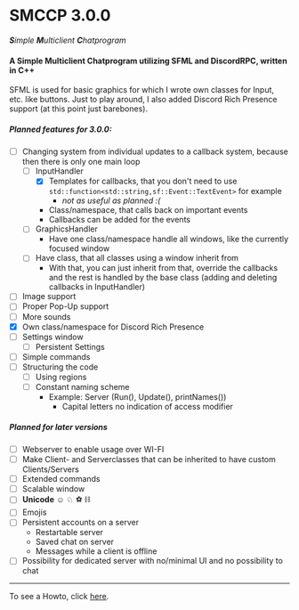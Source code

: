 # **SMCCP** 3.0.0

***S**imple **M**ulticlient **C**hatprogram*



#### A Simple Multiclient Chatprogram utilizing SFML and DiscordRPC, written in C++

SFML is used for basic graphics for which I wrote own classes for Input, etc. like buttons. Just to play around, I also added Discord Rich Presence support (at this point just barebones).



##### Planned features for 3.0.0:

- [ ] Changing system from individual updates to a callback system, because then there is only one main loop
  - [ ] InputHandler
    - [x] Templates for callbacks, that you don't need to use ```std::function<std::string,sf::Event::TextEvent>``` for example
    	- *not as useful as planned :(*
    - Class/namespace, that calls back on important events
    - Callbacks can be added for the events
  - [ ] GraphicsHandler
    - Have one class/namespace handle all windows, like the currently focused window 
  - [ ] Have class, that all classes using a window inherit from
    -  With that, you can just inherit from that, override the callbacks and the rest is handled by the base class (adding and deleting callbacks in InputHandler)
- [ ] Image support
- [ ] Proper Pop-Up support
- [ ] More sounds
- [x] Own class/namespace for Discord Rich Presence 
- [ ] Settings window
  - [ ] Persistent Settings
- [ ] Simple commands
- [ ] Structuring the code
  - [ ] Using regions
  - [ ] Constant naming scheme
    - Example: Server (Run(), Update(), printNames())
      - Capital letters no indication of access modifier



##### Planned for later versions

- [ ] Webserver to enable usage over WI-FI
- [ ] Make Client- and Serverclasses that can be inherited to have custom Clients/Servers
- [ ] Extended commands
- [ ] Scalable window
- [ ] **Unicode** ☺ ♘ ⚽ ⛓ 
- [ ] Emojis
- [ ] Persistent accounts on a server
  - Restartable server
  - Saved chat on server
  - Messages while a client is offline
- [ ] Possibility for dedicated server with no/minimal UI and no possibility to chat

------------------------------------------

To see a Howto, click [here](HOWTO.md).